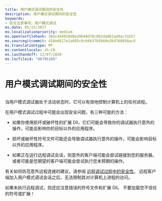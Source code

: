 ```yaml
---
title: 用户模式调试期间的安全性
description: 用户模式调试期间的安全性
keywords:
- 安全注意事项，用户模式调试
ms.date: 05/23/2017
ms.localizationpriority: medium
ms.openlocfilehash: 38ec446928d8ed9b48d78c8b5da061a40ac7a557
ms.sourcegitcommit: 418e6617e2a695c9cb4b37b5b60e264760858acd
ms.translationtype: MT
ms.contentlocale: zh-CN
ms.lasthandoff: 12/07/2020
ms.locfileid: "96795169"
---
```

# <a name="security-during-user-mode-debugging"></a>用户模式调试期间的安全性


## <span id="ddk_security_during_user_mode_debugging_dbg"></span><span id="DDK_SECURITY_DURING_USER_MODE_DEBUGGING_DBG"></span>


当用户模式调试器处于活动状态时，它可以有效地控制计算机上的任何进程。

在用户模式调试过程中可能会出现安全问题，有三种可能的方法：

-   如果你使用损坏或破坏性的扩展 Dll，它们可能会导致你的调试器执行意外的操作，可能会影响你的目标以外的应用程序。

-   损坏或破坏性符号文件可能还会导致调试器执行意外的操作，可能会影响目标以外的应用程序。

-   如果正在运行远程调试会话，则意外的客户端可能会尝试链接到您的服务器。 或者可能是您期望的客户端可能会尝试执行您未预期的操作。

有关如何防范意外远程连接的建议，请参阅 [远程调试过程中的安全性](security-during-remote-debugging.md)。 远程客户端加入用户模式调试会话之后，无法限制其对计算机上进程的访问。

如果未执行远程调试，则还应注意错误的符号文件和扩展 Dll。 不要加载您不信任的符号或扩展！

 

 





